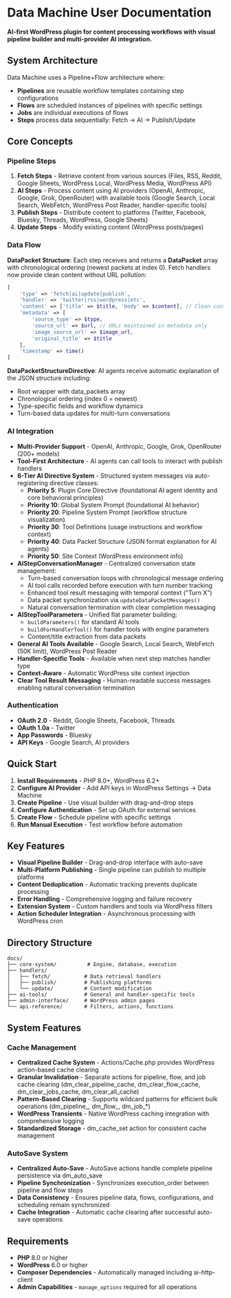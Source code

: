 # Data Machine User Documentation

**AI-first WordPress plugin for content processing workflows with visual pipeline builder and multi-provider AI integration.**

## System Architecture

Data Machine uses a Pipeline+Flow architecture where:

- **Pipelines** are reusable workflow templates containing step configurations
- **Flows** are scheduled instances of pipelines with specific settings  
- **Jobs** are individual executions of flows
- **Steps** process data sequentially: Fetch → AI → Publish/Update

## Core Concepts

### Pipeline Steps

1. **Fetch Steps** - Retrieve content from various sources (Files, RSS, Reddit, Google Sheets, WordPress Local, WordPress Media, WordPress API)
2. **AI Steps** - Process content using AI providers (OpenAI, Anthropic, Google, Grok, OpenRouter) with available tools (Google Search, Local Search, WebFetch, WordPress Post Reader, handler-specific tools)
3. **Publish Steps** - Distribute content to platforms (Twitter, Facebook, Bluesky, Threads, WordPress, Google Sheets)
4. **Update Steps** - Modify existing content (WordPress posts/pages)

### Data Flow

**DataPacket Structure**: Each step receives and returns a **DataPacket** array with chronological ordering (newest packets at index 0). Fetch handlers now provide clean content without URL pollution:

```php
[
    'type' => 'fetch|ai|update|publish',
    'handler' => 'twitter|rss|wordpress|etc',
    'content' => ['title' => $title, 'body' => $content], // Clean content without URL injection
    'metadata' => [
        'source_type' => $type,
        'source_url' => $url, // URLs maintained in metadata only
        'image_source_url' => $image_url,
        'original_title' => $title
    ],
    'timestamp' => time()
]
```

**DataPacketStructureDirective**: AI agents receive automatic explanation of the JSON structure including:
- Root wrapper with data_packets array
- Chronological ordering (index 0 = newest)
- Type-specific fields and workflow dynamics
- Turn-based data updates for multi-turn conversations

### AI Integration

- **Multi-Provider Support** - OpenAI, Anthropic, Google, Grok, OpenRouter (200+ models)
- **Tool-First Architecture** - AI agents can call tools to interact with publish handlers
- **6-Tier AI Directive System** - Structured system messages via auto-registering directive classes:
  - **Priority 5**: Plugin Core Directive (foundational AI agent identity and core behavioral principles)
  - **Priority 10**: Global System Prompt (foundational AI behavior)
  - **Priority 20**: Pipeline System Prompt (workflow structure visualization)
  - **Priority 30**: Tool Definitions (usage instructions and workflow context)
  - **Priority 40**: Data Packet Structure (JSON format explanation for AI agents)
  - **Priority 50**: Site Context (WordPress environment info)
- **AIStepConversationManager** - Centralized conversation state management:
  - Turn-based conversation loops with chronological message ordering
  - AI tool calls recorded before execution with turn number tracking
  - Enhanced tool result messaging with temporal context ("Turn X")
  - Data packet synchronization via `updateDataPacketMessages()`
  - Natural conversation termination with clear completion messaging
- **AIStepToolParameters** - Unified flat parameter building:
  - `buildParameters()` for standard AI tools
  - `buildForHandlerTool()` for handler tools with engine parameters
  - Content/title extraction from data packets
- **General AI Tools Available** - Google Search, Local Search, WebFetch (50K limit), WordPress Post Reader
- **Handler-Specific Tools** - Available when next step matches handler type
- **Context-Aware** - Automatic WordPress site context injection
- **Clear Tool Result Messaging** - Human-readable success messages enabling natural conversation termination

### Authentication

- **OAuth 2.0** - Reddit, Google Sheets, Facebook, Threads
- **OAuth 1.0a** - Twitter
- **App Passwords** - Bluesky
- **API Keys** - Google Search, AI providers

## Quick Start

1. **Install Requirements** - PHP 8.0+, WordPress 6.2+
2. **Configure AI Provider** - Add API keys in WordPress Settings → Data Machine
3. **Create Pipeline** - Use visual builder with drag-and-drop steps
4. **Configure Authentication** - Set up OAuth for external services
5. **Create Flow** - Schedule pipeline with specific settings
6. **Run Manual Execution** - Test workflow before automation

## Key Features

- **Visual Pipeline Builder** - Drag-and-drop interface with auto-save
- **Multi-Platform Publishing** - Single pipeline can publish to multiple platforms
- **Content Deduplication** - Automatic tracking prevents duplicate processing
- **Error Handling** - Comprehensive logging and failure recovery
- **Extension System** - Custom handlers and tools via WordPress filters
- **Action Scheduler Integration** - Asynchronous processing with WordPress cron

## Directory Structure

```
docs/
├── core-system/          # Engine, database, execution
├── handlers/
│   ├── fetch/           # Data retrieval handlers
│   ├── publish/         # Publishing platforms
│   └── update/          # Content modification
├── ai-tools/            # General and handler-specific tools
├── admin-interface/     # WordPress admin pages
└── api-reference/       # Filters, actions, functions
```

## System Features

### Cache Management
- **Centralized Cache System** - Actions/Cache.php provides WordPress action-based cache clearing
- **Granular Invalidation** - Separate actions for pipeline, flow, and job cache clearing (dm_clear_pipeline_cache, dm_clear_flow_cache, dm_clear_jobs_cache, dm_clear_all_cache)
- **Pattern-Based Clearing** - Supports wildcard patterns for efficient bulk operations (dm_pipeline_*, dm_flow_*, dm_job_*)
- **WordPress Transients** - Native WordPress caching integration with comprehensive logging
- **Standardized Storage** - dm_cache_set action for consistent cache management

### AutoSave System
- **Centralized Auto-Save** - AutoSave actions handle complete pipeline persistence via dm_auto_save
- **Pipeline Synchronization** - Synchronizes execution_order between pipeline and flow steps
- **Data Consistency** - Ensures pipeline data, flows, configurations, and scheduling remain synchronized
- **Cache Integration** - Automatic cache clearing after successful auto-save operations

## Requirements

- **PHP** 8.0 or higher
- **WordPress** 6.0 or higher
- **Composer Dependencies** - Automatically managed including ai-http-client
- **Admin Capabilities** - `manage_options` required for all operations